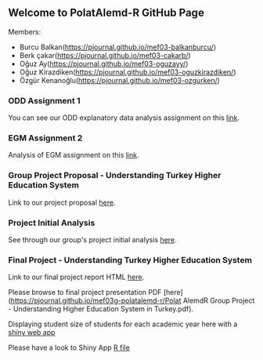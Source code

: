 ## Welcome to PolatAlemd-R GitHub Page

Members:
- Burcu Balkan(https://pjournal.github.io/mef03-balkanburcu/)
- Berk çakar(https://pjournal.github.io/mef03-cakarb/)
- Oğuz Ay(https://pjournal.github.io/mef03-oguzayy/)
- Oğuz Kirazdiken(https://pjournal.github.io/mef03-oguzkirazdiken/)
- Özgür Kenanoğlu(https://pjournal.github.io/mef03-ozgurken/)

### ODD Assignment 1

You can see our ODD explanatory data analysis assignment on this [link](https://pjournal.github.io/mef03g-polatalemd-r/ODD-Car-Sales-Analysis.html).

### EGM Assignment 2

Analysis of EGM assignment on this [link](https://pjournal.github.io/mef03g-polatalemd-r/EGM_DATA_ANALYSIS.html).

### Group Project Proposal - Understanding Turkey Higher Education System

Link to our project proposal [here](https://pjournal.github.io/mef03g-polatalemd-r/Polat-Alemd-R-Project-Proposal.html).

### Project Initial Analysis

See through our group's project initial analysis [here](https://pjournal.github.io/mef03g-polatalemd-r/Polat-AlemdR-Project-Initial-Analysis.html).

### Final Project - Understanding Turkey Higher Education System

Link to our final project report HTML [here](https://pjournal.github.io/mef03g-polatalemd-r/PolatAlem-R----Final-Project-Report.html).

Please browse to final project presentation PDF [here](https://pjournal.github.io/mef03g-polatalemd-r/Polat AlemdR Group Project - Understanding Higher Education System in Turkey.pdf).

Displaying student size of students for each academic year here with a [shiny web app](https://polatalemdr.shinyapps.io/uni_app/)

Please have a look to Shiny App [R file](https://github.com/pjournal/mef03g-polatalemd-r/blob/master/app.R)

